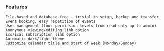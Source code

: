 

### Features

    File-based and database-free - trivial to setup, backup and transfer
    Event booking, easy repetition of events
    User management (four permission levels from read-only up to admin)
    Anonymous viewing/editing link option
    ics/ical subscription link option
    Automatic dark/light theme
    Customize calendar title and start of week (Monday/Sunday)

